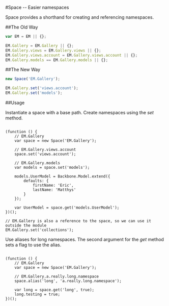 #Space -- Easier namespaces

Space provides a shorthand for creating and referencing namespaces.

##The Old Way

```javascript
var EM = EM || {};

EM.Gallery = EM.Gallery || {};
EM.Gallery.views = EM.Gallery.views || {};
EM.Gallery.views.account = EM.Gallery.views.account || {};
EM.Gallery.models == EM.Gallery.models || {};
```

##The New Way

```javascript
new Space('EM.Gallery');

EM.Gallery.set('views.account');
EM.Gallery.set('models');
```

##Usage

Instantiate a space with a base path. Create namespaces using the *set* method.

<pre><code>
(function () {
	// EM.Gallery
	var space = new Space('EM.Gallery');

 	// EM.Gallery.views.account
	space.set('views.account');

	// EM.Gallery.models
	var models = space.set('models');

	models.UserModel = Backbone.Model.extend({
		defaults: {
			firstName: 'Eric',
			lastName: 'Matthys'
		}
	});

	var UserModel = space.get('models.UserModel');
})();

// EM.Gallery is also a reference to the space, so we can use it outside the module
EM.Gallery.set('collections');
</code></pre>

Use aliases for long namespaces. The second argument for the *get* method sets a flag to use the alias.

<pre><code>
(function () {
	// EM.Gallery
	var space = new Space('EM.Gallery');

	// EM.Gallery.a.really.long.namespace
	space.alias('long', 'a.really.long.namespace');

	var long = space.get('long', true);
	long.testing = true;
})();
</code></pre>